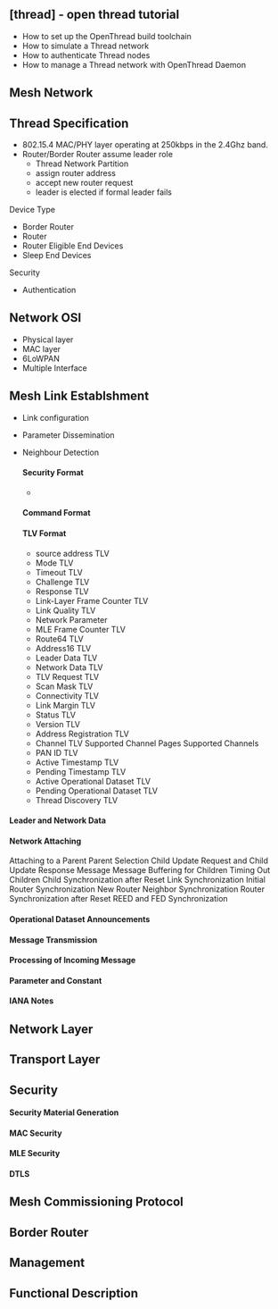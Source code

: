 ## [thread] - open thread tutorial

* How to set up the OpenThread build toolchain
* How to simulate a Thread network
* How to authenticate Thread nodes
* How to manage a Thread network with OpenThread Daemon

## Mesh Network


## Thread Specification
* 802.15.4 MAC/PHY layer operating at 250kbps in the 2.4Ghz band.
* Router/Border Router assume leader role
  - Thread Network Partition
  - assign router address
  - accept new router request
  - leader is elected if formal leader fails


Device Type
* Border Router
* Router
* Router Eligible End Devices
* Sleep End Devices

Security
* Authentication


## Network OSI
* Physical layer
* MAC layer
* 6LoWPAN
* Multiple Interface

## Mesh Link Establshment
* Link configuration
* Parameter Dissemination
* Neighbour Detection

  #### Security Format
  * 

  #### Command Format


  #### TLV Format

  * source address TLV
  * Mode TLV
  * Timeout TLV
  * Challenge TLV
  * Response TLV
  * Link-Layer Frame Counter TLV
  * Link Quality TLV
  * Network Parameter
  * MLE Frame Counter TLV
  * Route64 TLV
  * Address16 TLV
  * Leader Data TLV
  * Network Data TLV
  * TLV Request TLV
  * Scan Mask TLV
  * Connectivity TLV
  * Link Margin TLV
  * Status TLV
  * Version TLV
  * Address Registration TLV
  * Channel TLV
    Supported Channel Pages
    Supported Channels
  * PAN ID TLV
  * Active Timestamp TLV
  * Pending Timestamp TLV
  * Active Operational Dataset TLV
  * Pending Operational Dataset TLV
  * Thread Discovery TLV

#### Leader and Network Data

#### Network Attaching

  Attaching to a Parent
  Parent Selection
  Child Update Request and Child Update Response Message
  Message Buffering for Children
  Timing Out Children
  Child Synchronization after Reset
  Link Synchronization
    Initial Router Synchronization
    New Router Neighbor Synchronization
    Router Synchronization after Reset
    REED and FED Synchronization

#### Operational Dataset Announcements


#### Message Transmission


#### Processing of Incoming Message


#### Parameter and Constant


#### IANA Notes


## Network Layer


## Transport Layer


## Security

#### Security Material Generation
#### MAC Security
#### MLE Security
#### DTLS

## Mesh Commissioning Protocol

## Border Router

## Management

## Functional Description

